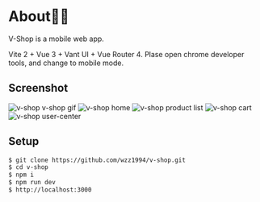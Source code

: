 # About🤞🏼
V-Shop is a mobile web app.

Vite 2 + Vue 3 + Vant UI + Vue Router 4.
Plase open chrome developer tools, and change to mobile mode.

## Screenshot
![v-shop v-shop gif](/images/v-shop.gif)
![v-shop home](/images/home.png)
![v-shop product list](/images/product-list.png)
![v-shop cart](/images/cart.png)
![v-shop user-center](/images/user-center.png)

## Setup
```bash
$ git clone https://github.com/wzz1994/v-shop.git
$ cd v-shop
$ npm i
$ npm run dev
$ http://localhost:3000
```